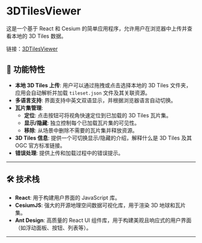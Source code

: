 # 3DTilesViewer

这是一个基于 React 和 Cesium 的简单应用程序，允许用户在浏览器中上传并查看本地的 3D Tiles 数据。

链接：[3DTilesViewer](https://ni1o1.github.io/3DTilesViewer/)

## 🚀 功能特性

* **本地 3D Tiles 上传**: 用户可以通过拖拽或点击选择本地的 3D Tiles 文件夹，应用会自动解析并加载 `tileset.json` 文件及其关联资源。
* **多语言支持**: 界面支持中英文双语显示，并根据浏览器语言自动切换。
* **瓦片集管理**:
    * **定位**: 点击按钮可将视角快速定位到已加载的 3D Tiles 瓦片集。
    * **显示/隐藏**: 独立控制每个已加载瓦片集的可见性。
    * **移除**: 从场景中删除不需要的瓦片集并释放资源。
* **3D Tiles 信息**: 提供一个可切换显示/隐藏的介绍，解释什么是 3D Tiles 及其 OGC 官方标准链接。
* **错误处理**: 提供上传和加载过程中的错误提示。

---

## 🛠️ 技术栈

* **React**: 用于构建用户界面的 JavaScript 库。
* **CesiumJS**: 强大的开源地理空间数据可视化库，用于渲染 3D 地球和瓦片集。
* **Ant Design**: 高质量的 React UI 组件库，用于构建美观且响应式的用户界面（如浮动面板、按钮、列表等）。

---
